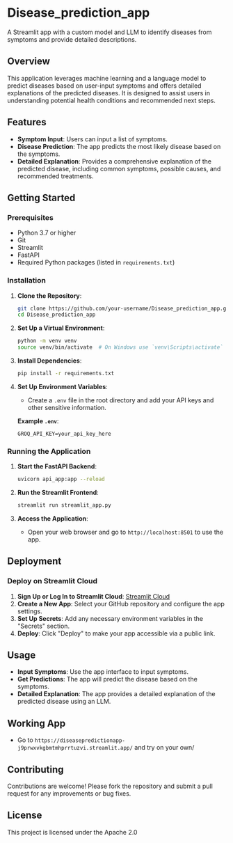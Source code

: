# Disease_prediction_app

A Streamlit app with a custom model and LLM to identify diseases from symptoms and provide detailed descriptions.

## Overview

This application leverages machine learning and a language model to predict diseases based on user-input symptoms and offers detailed explanations of the predicted diseases. It is designed to assist users in understanding potential health conditions and recommended next steps.

## Features

- **Symptom Input**: Users can input a list of symptoms.
- **Disease Prediction**: The app predicts the most likely disease based on the symptoms.
- **Detailed Explanation**: Provides a comprehensive explanation of the predicted disease, including common symptoms, possible causes, and recommended treatments.

## Getting Started

### Prerequisites

- Python 3.7 or higher
- Git
- Streamlit
- FastAPI
- Required Python packages (listed in `requirements.txt`)

### Installation

1. **Clone the Repository**:
   ```bash
   git clone https://github.com/your-username/Disease_prediction_app.git
   cd Disease_prediction_app
   ```

2. **Set Up a Virtual Environment**:
   ```bash
   python -m venv venv
   source venv/bin/activate  # On Windows use `venv\Scripts\activate`
   ```

3. **Install Dependencies**:
   ```bash
   pip install -r requirements.txt
   ```

4. **Set Up Environment Variables**:
   - Create a `.env` file in the root directory and add your API keys and other sensitive information.

   **Example `.env`**:
   ```plaintext
   GROQ_API_KEY=your_api_key_here
   ```

### Running the Application

1. **Start the FastAPI Backend**:
   ```bash
   uvicorn api_app:app --reload
   ```

2. **Run the Streamlit Frontend**:
   ```bash
   streamlit run streamlit_app.py
   ```

3. **Access the Application**:
   - Open your web browser and go to `http://localhost:8501` to use the app.

## Deployment

### Deploy on Streamlit Cloud

1. **Sign Up or Log In to Streamlit Cloud**: [Streamlit Cloud](https://streamlit.io/cloud)
2. **Create a New App**: Select your GitHub repository and configure the app settings.
3. **Set Up Secrets**: Add any necessary environment variables in the "Secrets" section.
4. **Deploy**: Click "Deploy" to make your app accessible via a public link.

## Usage

- **Input Symptoms**: Use the app interface to input symptoms.
- **Get Predictions**: The app will predict the disease based on the symptoms.
- **Detailed Explanation**: The app provides a detailed explanation of the predicted disease using an LLM.

## Working App
 - Go to `https://diseasepredictionapp-j9prwxvkgbmtmhprrtuzvi.streamlit.app/` and try on your own/
   
## Contributing

Contributions are welcome! Please fork the repository and submit a pull request for any improvements or bug fixes.

## License

This project is licensed under the Apache 2.0

